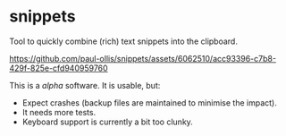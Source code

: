 # snippets
Tool to quickly combine (rich) text snippets into the clipboard.

https://github.com/paul-ollis/snippets/assets/6062510/acc93396-c7b8-429f-825e-cfd940959760

This is a *alpha* software. It is usable, but:

- Expect crashes (backup files are maintained to minimise the impact).
- It needs more tests.
- Keyboard support is currently a bit too clunky.
